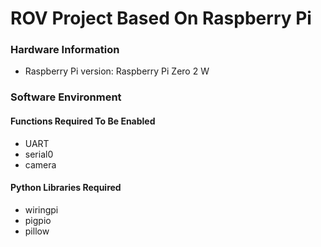 # ROV Project Based On Raspberry Pi

### Hardware Information

- Raspberry Pi version: Raspberry Pi Zero 2 W

### Software Environment

#### Functions Required To Be Enabled

- UART
- serial0
- camera

#### Python Libraries Required

- wiringpi
- pigpio
- pillow